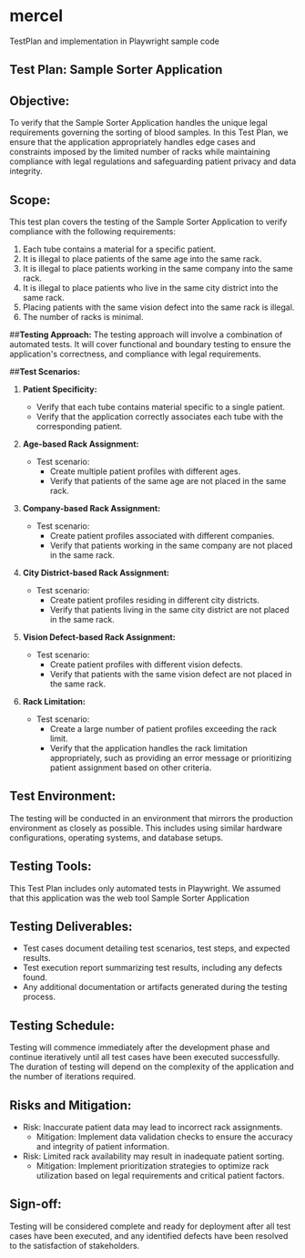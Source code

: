 # mercel
TestPlan and implementation in Playwright sample code


## Test Plan: Sample Sorter Application

## Objective:
To verify that the Sample Sorter Application handles the unique legal requirements governing the sorting of blood samples. In this Test Plan, we ensure that the application appropriately handles edge cases and constraints imposed by the limited number of racks while maintaining compliance with legal regulations and safeguarding patient privacy and data integrity.

## Scope:
This test plan covers the testing of the Sample Sorter Application to verify compliance with the following requirements:
1. Each tube contains a material for a specific patient.
2. It is illegal to place patients of the same age into the same rack.
3. It is illegal to place patients working in the same company into the same rack.
4. It is illegal to place patients who live in the same city district into the same rack.
5. Placing patients with the same vision defect into the same rack is illegal.
6. The number of racks is minimal.

##**Testing Approach:**
The testing approach will involve a combination of automated tests. It will cover functional and boundary testing to ensure the application's correctness, and compliance with legal requirements.

##**Test Scenarios:**

1. **Patient Specificity:**
   - Verify that each tube contains material specific to a single patient.
   - Verify that the application correctly associates each tube with the corresponding patient.

2. **Age-based Rack Assignment:**
   - Test scenario:
     - Create multiple patient profiles with different ages.
     - Verify that patients of the same age are not placed in the same rack.
   
3. **Company-based Rack Assignment:**
   - Test scenario:
     - Create patient profiles associated with different companies.
     - Verify that patients working in the same company are not placed in the same rack.
   
4. **City District-based Rack Assignment:**
   - Test scenario:
     - Create patient profiles residing in different city districts.
     - Verify that patients living in the same city district are not placed in the same rack.
   
5. **Vision Defect-based Rack Assignment:**
   - Test scenario:
     - Create patient profiles with different vision defects.
     - Verify that patients with the same vision defect are not placed in the same rack.
   
6. **Rack Limitation:**
   - Test scenario:
     - Create a large number of patient profiles exceeding the rack limit.
     - Verify that the application handles the rack limitation appropriately, such as providing an error message or prioritizing patient assignment based on other criteria.


## **Test Environment:**
The testing will be conducted in an environment that mirrors the production environment as closely as possible. This includes using similar hardware configurations, operating systems, and database setups.


## **Testing Tools:**
This Test Plan includes only automated tests in Playwright. We assumed that this application was the web tool Sample Sorter Application


## **Testing Deliverables:**
- Test cases document detailing test scenarios, test steps, and expected results.
- Test execution report summarizing test results, including any defects found.
- Any additional documentation or artifacts generated during the testing process.

## **Testing Schedule:**
Testing will commence immediately after the development phase and continue iteratively until all test cases have been executed successfully. The duration of testing will depend on the complexity of the application and the number of iterations required.

## **Risks and Mitigation:**
- Risk: Inaccurate patient data may lead to incorrect rack assignments.
  - Mitigation: Implement data validation checks to ensure the accuracy and integrity of patient information.
- Risk: Limited rack availability may result in inadequate patient sorting.
  - Mitigation: Implement prioritization strategies to optimize rack utilization based on legal requirements and critical patient factors.

## **Sign-off:**
Testing will be considered complete and ready for deployment after all test cases have been executed, and any identified defects have been resolved to the satisfaction of stakeholders.


